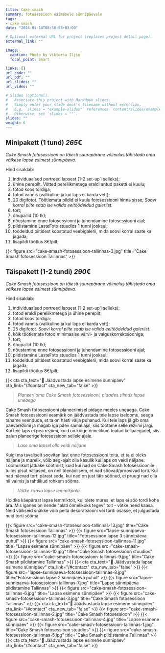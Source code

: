 ```yaml
---
title: Cake smash
summary: fotosessioon esimesele sünnipäevale
tags:
- cake smash
date: "2024-01-14T08:58:53+03:00"

# Optional external URL for project (replaces project detail page).
external_link: ""

image:
  caption: Photo by Viktoria Iljin
  focal_point: Smart

links: []
url_code: ""
url_pdf: ""
url_slides: ""
url_video: ""

# Slides (optional).
#   Associate this project with Markdown slides.
#   Simply enter your slide deck's filename without extension.
#   E.g. `slides = "example-slides"` references `content/slides/example-slides.md`.
#   Otherwise, set `slides = ""`.
slides: ""
weight: 6
---
```

## Minipakett (1 tund) *265*€ 
_Cake Smash fotosessioon on täiesti suurepärane võimalus tähistada oma väikese lapse esimest sünnipäeva._

Hind sisaldab:
1. individuaalsed portreed lapsest (1-2 set-up’i selleks);
2. ühine perepilt. Võtted pereliikmetega eraldi antud paketti ei kuulu;
3. fotod koos tordiga;
4. fotod vannis (valikuline ja kui laps ei karda vett);
5. 20 digifotot. Töötlemata pildid ei kuulu fotosessiooni hinna sisse;
_Soovi korral pilte saab ise valida eeltöödeldud galeriist._
6. tort;
7. õhupallid (10 tk);
8. nõustamine enne fotosessiooni ja juhendamine fotosessiooni ajal;
9. pildistamine LasteFoto stuudios 1 tunni jooksul;
10. töödeldud piltidest koostatud veebigalerii, mida soovi korral saate ka jagada;
11. lisapildi töötlus 8€/pilt;

{{< figure src="cake-smash-fotosessioon-tallinnas-3.jpg" title="Cake Smash fotosessioon Tallinnas" >}}

## Täispakett (1-2 tundi) *290*€ 
_Cake Smash fotosessioon on täiesti suurepärane võimalus tähistada oma väikese lapse esimest sünnipäeva._

Hind sisaldab:
1. individuaalsed portreed lapsest (1-2 set-up’i selleks);
2. fotod eraldi pereliikmetega ja ühine perepilt;
3. fotod koos tordiga;
4. fotod vannis (valikuline ja kui laps ei karda vett);
5. 25 digifotot. _Soovi korral pilte saab ise valida eeltöödeldud galeriist._
6. kõik töötlemata fotod minimaalse värvi- ja valguskorrektsiooniga;
7. tort;
8. õhupallid (10 tk);
9. nõustamine enne fotosessiooni ja juhendamine fotosessiooni ajal;
10. pildistamine LasteFoto stuudios 1 tunni jooksul;
11. töödeldud piltidest koostatud veebigalerii, mida soovi korral saate ka jagada;
12. lisapildi töötlus 8€/pilt;

{{< cta cta_text="💛 Jäädvustada lapse esimene sünnipäev" cta_link="/#contact" cta_new_tab="false" >}}

> _Planeeri oma Cake Smash fotosessiooni, pidades silmas lapse uneaega_

Cake Smash fotosessiooni planeerimisel pidage meeles uneaega. Cake Smash fotosessiooni eesmärk on jäädvustada teie lapse iseloomu, seega tahame veenduda, et ta on hästi välja puhanud. Kui teie laps jälgib oma päevarežiimi ja magab iga päev samal ajal, siis töötame selle režiimi järgi. Kui teie laps ei pea režiimi, kuid on kõige õnnelikum teatud kellaaegadel, siis palun planeerige fotosessioon sellele ajale.

> _Lase oma lapsel olla veidi näljane_

Kuigi ma tavaliselt soovitan last enne fotosessiooni toita, et ta ei oleks näljane ja murelik, võib aeg-ajalt olla kasulik kui laps on veidi näljane. Loomulikult jätkake söötmist, kuid kui nad on Cake Smash fotosessioonile tulles pisut näljased, on neil tõenäolisem, et nad söövad/proovivad torti. Kui nad näevad torti pärast seda, kui nad on just täis söönud, ei pruugi nad olla nii valmis ja tahtlikud rohkem sööma.

> _Võtke kaasa lapse lemmikpala_

Hoidke käepärast lapse lemmiktoit, kui olete mures, et laps ei söö tordi kohe ära. Mis iganes on nende "alati õnnelikuks tegev" toit - võtke need kaasa. Neid väikseid snäkke võib peita dekoratsiooni või tordi osasse, et julgustada neid torti sööma.

{{< figure src="cake-smash-fotosessioon-tallinnas-13.jpg" title="Cake Smash fotosessioon Tallinnas" >}}
{{< figure src="lapse-sunnipaeva-fotosessioon-tallinnas-12.jpg" title="Fotosessioon lapse 3 sünnipäeva puhul" >}}
{{< figure src="cake-smash-fotosessioon-tallinnas-11.jpg" title="Lapse esimene sünnipäev" >}}
{{< figure src="cake-smash-fotosessioon-tallinnas-10.jpg" title="Cake Smash fotosessioon stuudios" >}}
{{< figure src="cake-smash-fotosessioon-tallinnas-9.jpg" title="Cake Smash pildistamine Tallinnas" >}}
{{< cta cta_text="💛 Jäädvustada lapse esimene sünnipäev" cta_link="/#contact" cta_new_tab="false" >}}
{{< figure src="lapse-sunnipaeva-fotosessioon-tallinnas-8.jpg" title="Fotosessioon lapse 2 sünnipäeva puhul" >}}
{{< figure src="lapse-sunnipaeva-fotosessioon-tallinnas-7.jpg" title="Lapse sünnipäeva pildistamine Tallinnas" >}}
{{< figure src="cake-smash-fotosessioon-tallinnas-6.jpg" title="Lapse esimene sünnipäev" >}}
{{< figure src="cake-smash-fotosessioon-tallinnas-3.jpg" title="Cake Smash fotosessioon Tallinnas" >}}
{{< cta cta_text="💛 Jäädvustada lapse esimene sünnipäev" cta_link="/#contact" cta_new_tab="false" >}}
{{< figure src="cake-smash-fotosessioon-tallinnas-2.jpg" title="Cake Smash fotosessioon" >}}
{{< figure src="cake-smash-fotosessioon-tallinnas-4.jpg" title="Lapse esimene sünnipäev" >}}
{{< figure src="cake-smash-fotosessioon-tallinnas-1.jpg" title="Cake Smash fotosessioon stuudios" >}}
{{< figure src="cake-smash-fotosessioon-tallinnas-5.jpg" title="Cake Smash pildistamine Tallinnas" >}}
{{< cta cta_text="💛 Jäädvustada lapse esimene sünnipäev" cta_link="/#contact" cta_new_tab="false" >}}